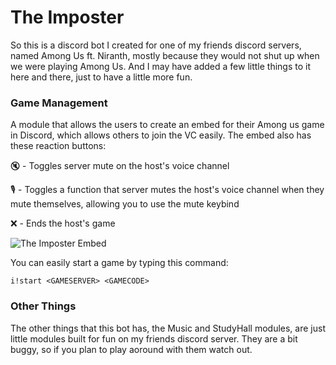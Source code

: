 # The Imposter

So this is a discord bot I created for one of my friends discord servers, named Among Us ft. Niranth, mostly because they would not shut up when we were playing Among Us. And I may have added a few little things to it here and there, just to have a little more fun.

### Game Management

A module that allows the users to create an embed for their Among us game in Discord, which allows others to join the VC easily. The embed also has these reaction buttons:

🔇 - Toggles server mute on the host's voice channel

🎙️ - Toggles a function that server mutes the host's voice channel when they mute themselves, allowing you to use the mute keybind

❌ - Ends the host's game


![The Imposter Embed](https://cdn.discordapp.com/attachments/767059746398011394/770394893499236352/Screenshot_2020-10-26_171315.png)

You can easily start a game by typing this command:

```i!start <GAMESERVER> <GAMECODE>```

### Other Things

The other things that this bot has, the Music and StudyHall modules, are just little modules built for fun on my friends discord server. They are a bit buggy, so if you plan to play aoround with them watch out.
